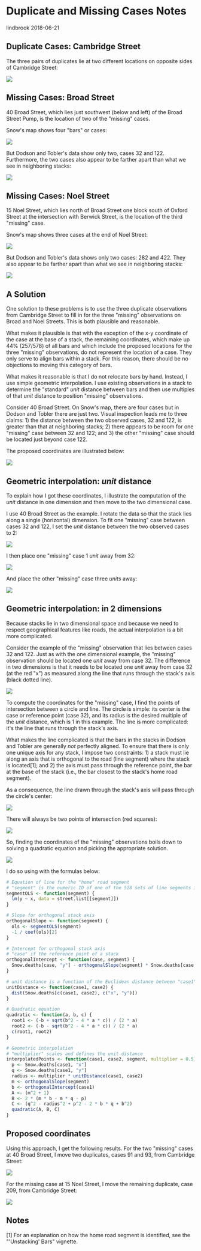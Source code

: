 Duplicate and Missing Cases Notes
================
lindbrook
2018-06-21

Duplicate Cases: Cambridge Street
---------------------------------

The three pairs of duplicates lie at two different locations on opposite sides of Cambridge Street:

<img src="duplicate.missing.cases.notes_files/figure-markdown_github/unnamed-chunk-2-1.png" style="display: block; margin: auto;" />

Missing Cases: Broad Street
---------------------------

40 Broad Street, which lies just southwest (below and left) of the Broad Street Pump, is the location of two of the "missing" cases.

Snow's map shows four "bars" or cases:

![](broad.street.A.png)

But Dodson and Tobler's data show only two, cases 32 and 122. Furthermore, the two cases also appear to be farther apart than what we see in neighboring stacks:

<img src="duplicate.missing.cases.notes_files/figure-markdown_github/unnamed-chunk-3-1.png" style="display: block; margin: auto;" />

Missing Cases: Noel Street
--------------------------

15 Noel Street, which lies north of Broad Street one block south of Oxford Street at the intersection with Berwick Street, is the location of the third "missing" case.

Snow's map shows three cases at the end of Noel Street:

![](noel.street.png)

But Dodson and Tobler's data shows only two cases: 282 and 422. They also appear to be farther apart than what we see in neighboring stacks:

<img src="duplicate.missing.cases.notes_files/figure-markdown_github/unnamed-chunk-4-1.png" style="display: block; margin: auto;" />

A Solution
----------

One solution to these problems is to use the three duplicate observations from Cambridge Street to fill in for the three "missing" observations on Broad and Noel Streets. This is both plausible and reasonable.

What makes it plausible is that with the exception of the x-y coordinate of the case at the base of a stack, the remaining coordinates, which make up 44% (257/578) of all bars and which include the proposed locations for the three "missing" observations, do not represent the location of a case. They only serve to align bars within a stack. For this reason, there should be no objections to moving this category of bars.

What makes it reasonable is that I do not relocate bars by hand. Instead, I use simple geometric interpolation. I use existing observations in a stack to determine the "standard" *unit* distance between bars and then use multiples of that *unit* distance to position "missing" observations.

Consider 40 Broad Street. On Snow's map, there are four cases but in Dodson and Tobler there are just two. Visual inspection leads me to three claims: 1) the distance between the two observed cases, 32 and 122, is greater than that at neighboring stacks; 2) there appears to be room for one "missing" case between 32 and 122; and 3) the other "missing" case should be located just beyond case 122.

The proposed coordinates are illustrated below:

<img src="duplicate.missing.cases.notes_files/figure-markdown_github/unnamed-chunk-6-1.png" style="display: block; margin: auto;" />

Geometric interpolation: *unit* distance
----------------------------------------

To explain how I got these coordinates, I illustrate the computation of the *unit* distance in one dimension and then move to the two dimensional case.

I use 40 Broad Street as the example. I rotate the data so that the stack lies along a single (horizontal) dimension. To fit one "missing" case between cases 32 and 122, I set the *unit* distance between the two observed cases to 2:

<img src="duplicate.missing.cases.notes_files/figure-markdown_github/unnamed-chunk-7-1.png" style="display: block; margin: auto;" />

I then place one "missing" case 1 *unit* away from 32:

<img src="duplicate.missing.cases.notes_files/figure-markdown_github/unnamed-chunk-8-1.png" style="display: block; margin: auto;" />

And place the other "missing" case three *units* away:

<img src="duplicate.missing.cases.notes_files/figure-markdown_github/unnamed-chunk-9-1.png" style="display: block; margin: auto;" />

Geometric interpolation: in 2 dimensions
----------------------------------------

Because stacks lie in two dimensional space and because we need to respect geographical features like roads, the actual interpolation is a bit more complicated.

Consider the example of the "missing" observation that lies between cases 32 and 122. Just as with the one dimensional example, the "missing" observation should be located one *unit* away from case 32. The difference in two dimensions is that it needs to be located one *unit* away from case 32 (at the red "x") as measured along the line that runs through the stack's axis (black dotted line).

<img src="duplicate.missing.cases.notes_files/figure-markdown_github/unnamed-chunk-11-1.png" style="display: block; margin: auto;" />

To compute the coordinates for the "missing" case, I find the points of intersection between a circle and line. The circle is simple: its center is the case or reference point (case 32), and its radius is the desired multiple of the *unit* distance, which is 1 in this example. The line is more complicated: it's the line that runs through the stack's axis.

What makes the line complicated is that the bars in the stacks in Dodson and Tobler are generally *not* perfectly aligned. To ensure that there is only one unique axis for any stack, I impose two constraints: 1) a stack must lie along an axis that is orthogonal to the road (line segment) where the stack is located[1]; and 2) the axis must pass through the reference point, the bar at the base of the stack (i.e., the bar closest to the stack's home road segment).

As a consequence, the line drawn through the stack's axis will pass through the circle's center:

<img src="duplicate.missing.cases.notes_files/figure-markdown_github/unnamed-chunk-12-1.png" style="display: block; margin: auto;" />

There will always be two points of intersection (red squares):

<img src="duplicate.missing.cases.notes_files/figure-markdown_github/unnamed-chunk-13-1.png" style="display: block; margin: auto;" />

So, finding the coordinates of the "missing" observations boils down to solving a quadratic equation and picking the appropriate solution.

<img src="duplicate.missing.cases.notes_files/figure-markdown_github/unnamed-chunk-14-1.png" style="display: block; margin: auto;" />

I do so using with the formulas below:

``` r
# Equation of line for the "home" road segment
# "segment" is the numeric ID of one of the 528 sets of line segments in Dodson and Tobler
segmentOLS <- function(segment) {
  lm(y ~ x, data = street.list[[segment]])
}

# Slope for orthogonal stack axis
orthogonalSlope <- function(segment) {
  ols <- segmentOLS(segment)
  -1 / coef(ols)[2]
}

# Intercept for orthogonal stack axis
# "case" if the reference point of a stack
orthogonalIntercept <- function(case, segment) {
  Snow.deaths[case, "y"] - orthogonalSlope(segment) * Snow.deaths[case, "x"]
}

# unit distance is a function of the Euclidean distance between "case1" and "case2"
unitDistance <- function(case1, case2) {
  dist(Snow.deaths[c(case1, case2), c("x", "y")])
}

# Quadratic equation
quadratic <- function(a, b, c) {
  root1 <- (-b + sqrt(b^2 - 4 * a * c)) / (2 * a)
  root2 <- (-b - sqrt(b^2 - 4 * a * c)) / (2 * a)
  c(root1, root2)
}

# Geometric interpolation
# "multiplier" scales and defines the unit distance
interpolatedPoints <- function(case1, case2, segment, multiplier = 0.5) {
  p <- Snow.deaths[case1, "x"]
  q <- Snow.deaths[case1, "y"]
  radius <- multiplier * unitDistance(case1, case2)
  m <- orthogonalSlope(segment)
  b <- orthogonalIntercept(case1)
  A <- (m^2 + 1)
  B <- 2 * (m * b - m * q - p)
  C <- (q^2 - radius^2 + p^2 - 2 * b * q + b^2)
  quadratic(A, B, C)
}
```

Proposed coordinates
--------------------

Using this approach, I get the following results. For the two "missing" cases at 40 Broad Street, I move two duplicates, cases 91 and 93, from Cambridge Street:

<img src="duplicate.missing.cases.notes_files/figure-markdown_github/unnamed-chunk-16-1.png" style="display: block; margin: auto;" />

For the missing case at 15 Noel Street, I move the remaining duplicate, case 209, from Cambridge Street:

<img src="duplicate.missing.cases.notes_files/figure-markdown_github/unnamed-chunk-17-1.png" style="display: block; margin: auto;" />

Notes
-----

[1] For an explanation on how the home road segment is identified, see the "'Unstacking' Bars" vignette.
